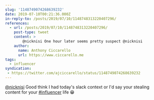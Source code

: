 ```yaml
---
slug: '1148749074268639232'
date: 2019-07-10T00:21:36.000Z
in-reply-to: /posts/2019/07/10/1148748313220407296/
references:
  - url: /posts/2019/07/10/1148748313220407296/
    post-type: tweet
    content: >
        @nicknisi One hour later seems pretty suspect @nicknisi  
    author:
      name: Anthony Ciccarello
      url: https://www.ciccarello.me
tags:
  - influencer
syndication:
 - https://twitter.com/ajciccarello/status/1148749074268639232
---
```


[@nicknisi](https://twitter.com/nicknisi) Good think I had today's slack context or I'd say your stealing content for your [#influencer](/posts/tags/influencer) life 😁
